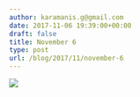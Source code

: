 ```yaml
---
author: karamanis.g@gmail.com
date: 2017-11-06 19:39:00+00:00
draft: false
title: November 6
type: post
url: /blog/2017/11/november-6
---
```




  
   ![](/images/2017-11-06-201711november-6/IMG_2665.jpg)

  




 
   

